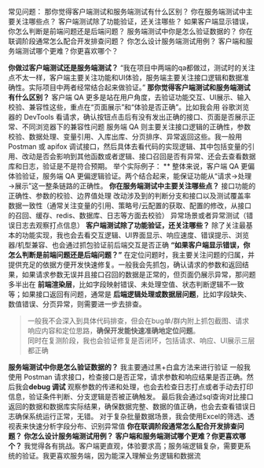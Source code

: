 常见问题：
那你觉得客户端测试和服务端测试有什么区别？
你在服务端测试中主要关注哪些点？
客户端测试除了功能验证，还关注哪些？
如果客户端显示错误，你怎么判断是前端问题还是后端问题？
服务端测试中你是怎么验证数据的？
你在联调阶段通常怎么配合开发排查问题？
你怎么设计服务端测试用例？
客户端和服务端测试哪个更难？你更喜欢哪个？

**你做过客户端测试还是服务端测试？**
“我在项目中两端的qa都做过，测试时的关注点不太一样，客户端主要关注功能和UI体验，服务端主要关注接口逻辑和数据准确性。实际项目中两者经常结合起来做验证。”
**那你觉得客户端测试和服务端测试有什么区别？**
客户端 QA 更多是站在用户角度，去验证功能交互、UI展示、输入校验、兼容性这些，重点在“页面展示”和“体验是否正确”。比如我会用 谷歌浏览器的 DevTools 看请求，确认按钮点击后有没有发出正确的接口、页面是否展示正常、不同浏览器下的兼容性问题
服务端 QA 则主要关注接口逻辑的正确性，参数校验、数据处理、变量引用、入库出库、分页排序、异常返回这些。我一般用 Postman 或 apifox 调试接口，然后具体去看代码的实现逻辑、其中包括变量的引用、改动是否会影响到其他函数或者逻辑、接口召回是否有异常、还会去查看数据库和日志，验证是不是符合预期。
举个实际例子：
**
整体来说，客户端 QA 更偏体验验证，服务端 QA 更偏逻辑验证。两个结合起来，能保证功能从“请求→处理→展示”这一整条链路的正确性。
**你在服务端测试中主要关注哪些点？**
接口功能的正确性、参数的校验、边界值处理
改动涉及到的判断分支和接口以及测试覆盖率
数据一致性（通常关注变量的引用、策略号/云配置的获取、配置的修改，从接口的召回、缓存、redis、数据库、日志等方面去校验）
异常场景或者异常测试（错误日志去观察打点信息）
**客户端测试除了功能验证，还关注哪些？**
除了关注最基本的功能实现，我也会去看交互逻辑、UI界面显示、响应速度、错误提示、浏览器/机型兼容、也会通过抓包验证前后端交互是否正确
**“如果客户端显示错误，你怎么判断是前端问题还是后端问题？”**
在定位问题时，我主要关注问题的归属，并提供充足的依据方便开发快速修复。一般我会先抓包，确认请求的参数和返回结果，如果请求参数无误并且接口召回的数据是正常的，但页面仍展示异常，那问题多半出在 **前端渲染层**，比如字段映射错误、未处理空值、状态判断逻辑不一致等；如果接口返回有问题，通常是 **后端逻辑处理或数据层问题**，比如字段缺失、数值错误、分页异常，则需要进一步去排查。
> 一般我不会深入到具体代码排查，但会在bug单/群内附上抓包截图、请求响应内容和定位思路，**确保开发能快速准确地定位问题**。  
同时在复测阶段，我也会验证修复是否闭环，包括请求、响应、UI展示三层都正确

**服务端测试中你是怎么验证数据的？**
我主要通过黑+白盒方法来进行验证
一般我使用 Postman 请求接口，检查接口是否正常，请求参数和响应结果是否正确。然后我会**debug 调试** 观察参数的传递和处理，也会去检查日志打点或者手动去打印信息，验证条件判断、分支逻辑是否被正确触发。
最后我会通过sql查询对比接口返回的数据和数据库实际结果，确保数据完整、数据的值正确，也会去查看错误日志确保系统运行正常，无错。
对于复杂批量数据场景，我会使用Excel的筛选、透视表来快速分析字段分布、识别异常值
**你在联调阶段通常怎么配合开发排查问题？**
**你怎么设计服务端测试用例？**
**客户端和服务端测试哪个更难？你更喜欢哪个？**
我觉得各有挑战。客户端更直观，体验要求高；服务端逻辑复杂，需要更系统的验证。我更喜欢服务端，因为能深入理解业务逻辑和数据流




